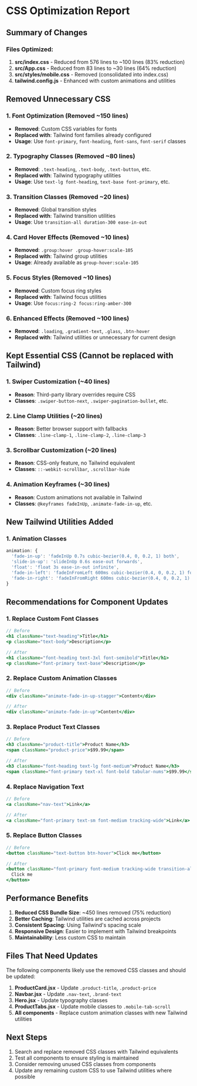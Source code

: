 # CSS Optimization Report

## Summary of Changes

### Files Optimized:
1. **src/index.css** - Reduced from 576 lines to ~100 lines (83% reduction)
2. **src/App.css** - Reduced from 83 lines to ~30 lines (64% reduction)
3. **src/styles/mobile.css** - Removed (consolidated into index.css)
4. **tailwind.config.js** - Enhanced with custom animations and utilities

## Removed Unnecessary CSS

### 1. Font Optimization (Removed ~150 lines)
- **Removed**: Custom CSS variables for fonts
- **Replaced with**: Tailwind font families already configured
- **Usage**: Use `font-primary`, `font-heading`, `font-sans`, `font-serif` classes

### 2. Typography Classes (Removed ~80 lines)
- **Removed**: `.text-heading`, `.text-body`, `.text-button`, etc.
- **Replaced with**: Tailwind typography utilities
- **Usage**: Use `text-lg font-heading`, `text-base font-primary`, etc.

### 3. Transition Classes (Removed ~20 lines)
- **Removed**: Global transition styles
- **Replaced with**: Tailwind transition utilities
- **Usage**: Use `transition-all duration-300 ease-in-out`

### 4. Card Hover Effects (Removed ~10 lines)
- **Removed**: `.group:hover .group-hover:scale-105`
- **Replaced with**: Tailwind group utilities
- **Usage**: Already available as `group-hover:scale-105`

### 5. Focus Styles (Removed ~10 lines)
- **Removed**: Custom focus ring styles
- **Replaced with**: Tailwind focus utilities
- **Usage**: Use `focus:ring-2 focus:ring-amber-300`

### 6. Enhanced Effects (Removed ~100 lines)
- **Removed**: `.loading`, `.gradient-text`, `.glass`, `.btn-hover`
- **Replaced with**: Tailwind utilities or unnecessary for current design

## Kept Essential CSS (Cannot be replaced with Tailwind)

### 1. Swiper Customization (~40 lines)
- **Reason**: Third-party library overrides require CSS
- **Classes**: `.swiper-button-next`, `.swiper-pagination-bullet`, etc.

### 2. Line Clamp Utilities (~20 lines)
- **Reason**: Better browser support with fallbacks
- **Classes**: `.line-clamp-1`, `.line-clamp-2`, `.line-clamp-3`

### 3. Scrollbar Customization (~20 lines)
- **Reason**: CSS-only feature, no Tailwind equivalent
- **Classes**: `::-webkit-scrollbar`, `.scrollbar-hide`

### 4. Animation Keyframes (~30 lines)
- **Reason**: Custom animations not available in Tailwind
- **Classes**: `@keyframes fadeInUp`, `.animate-fade-in-up`, etc.

## New Tailwind Utilities Added

### 1. Animation Classes
```javascript
animation: {
  'fade-in-up': 'fadeInUp 0.7s cubic-bezier(0.4, 0, 0.2, 1) both',
  'slide-in-up': 'slideInUp 0.6s ease-out forwards',
  'float': 'float 3s ease-in-out infinite',
  'fade-in-left': 'fadeInFromLeft 600ms cubic-bezier(0.4, 0, 0.2, 1) forwards',
  'fade-in-right': 'fadeInFromRight 600ms cubic-bezier(0.4, 0, 0.2, 1) forwards',
}
```

## Recommendations for Component Updates

### 1. Replace Custom Font Classes
```jsx
// Before
<h1 className="text-heading">Title</h1>
<p className="text-body">Description</p>

// After
<h1 className="font-heading text-3xl font-semibold">Title</h1>
<p className="font-primary text-base">Description</p>
```

### 2. Replace Custom Animation Classes
```jsx
// Before
<div className="animate-fade-in-up-stagger">Content</div>

// After
<div className="animate-fade-in-up">Content</div>
```

### 3. Replace Product Text Classes
```jsx
// Before
<h3 className="product-title">Product Name</h3>
<span className="product-price">$99.99</span>

// After
<h3 className="font-heading text-lg font-medium">Product Name</h3>
<span className="font-primary text-xl font-bold tabular-nums">$99.99</span>
```

### 4. Replace Navigation Text
```jsx
// Before
<a className="nav-text">Link</a>

// After
<a className="font-primary text-sm font-medium tracking-wide">Link</a>
```

### 5. Replace Button Classes
```jsx
// Before
<button className="text-button btn-hover">Click me</button>

// After
<button className="font-primary font-medium tracking-wide transition-all duration-300 hover:scale-105">
  Click me
</button>
```

## Performance Benefits

1. **Reduced CSS Bundle Size**: ~450 lines removed (75% reduction)
2. **Better Caching**: Tailwind utilities are cached across projects
3. **Consistent Spacing**: Using Tailwind's spacing scale
4. **Responsive Design**: Easier to implement with Tailwind breakpoints
5. **Maintainability**: Less custom CSS to maintain

## Files That Need Updates

The following components likely use the removed CSS classes and should be updated:

1. **ProductCard.jsx** - Update `.product-title`, `.product-price`
2. **Navbar.jsx** - Update `.nav-text`, `.brand-text`
3. **Hero.jsx** - Update typography classes
4. **ProductTabs.jsx** - Update mobile classes to `.mobile-tab-scroll`
5. **All components** - Replace custom animation classes with new Tailwind utilities

## Next Steps

1. Search and replace removed CSS classes with Tailwind equivalents
2. Test all components to ensure styling is maintained
3. Consider removing unused CSS classes from components
4. Update any remaining custom CSS to use Tailwind utilities where possible
